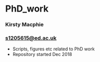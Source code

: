 # PhD_work

### Kirsty Macphie
### s1205615@ed.ac.uk

- Scripts, figures etc related to PhD work
- Repository started Dec 2018
